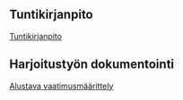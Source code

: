 ## Tuntikirjanpito
[Tuntikirjanpito](https://github.com/lautsar/otm-harjoitustyo/blob/master/dokumentointi/tuntikirjanpito.md)

## Harjoitustyön dokumentointi
[Alustava vaatimusmäärittely](https://github.com/lautsar/otm-harjoitustyo/blob/master/dokumentointi/vaatimusmaarittely.md)

